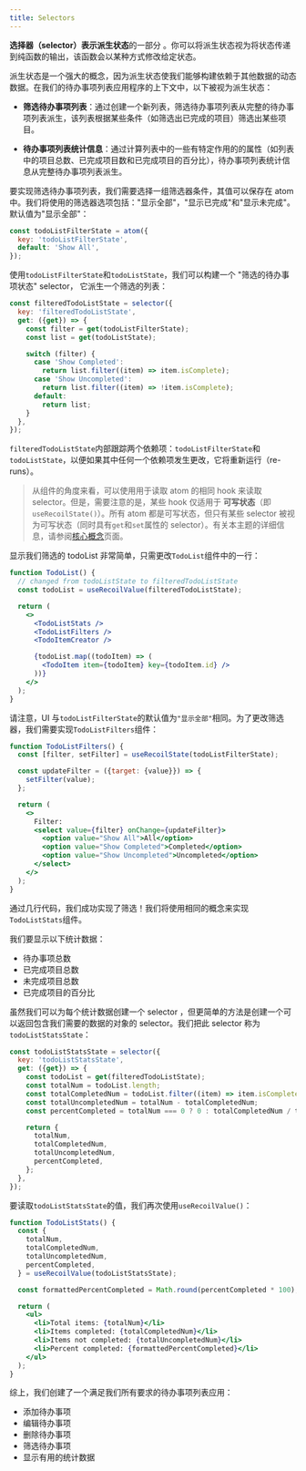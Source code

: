```yaml
---
title: Selectors
---
```


**选择器（selector）**表示**派生状态**的一部分 。你可以将派生状态视为将状态传递到纯函数的输出，该函数会以某种方式修改给定状态。

派生状态是一个强大的概念，因为派生状态使我们能够构建依赖于其他数据的动态数据。在我们的待办事项列表应用程序的上下文中，以下被视为派生状态：

- **筛选待办事项列表**：通过创建一个新列表，筛选待办事项列表从完整的待办事项列表派生，该列表根据某些条件（如筛选出已完成的项目）筛选出某些项目。

- **待办事项列表统计信息**：通过计算列表中的一些有特定作用的的属性（如列表中的项目总数、已完成项目数和已完成项目的百分比），待办事项列表统计信息从完整待办事项列表派生。

要实现筛选待办事项列表，我们需要选择一组筛选器条件，其值可以保存在 atom 中。我们将使用的筛选器选项包括："显示全部"，"显示已完成"和"显示未完成"。默认值为"显示全部"：

```javascript
const todoListFilterState = atom({
  key: 'todoListFilterState',
  default: 'Show All',
});
```

使用`todoListFilterState`和`todoListState`，我们可以构建一个 "筛选的待办事项状态" selector， 它派生一个筛选的列表：

```javascript
const filteredTodoListState = selector({
  key: 'filteredTodoListState',
  get: ({get}) => {
    const filter = get(todoListFilterState);
    const list = get(todoListState);

    switch (filter) {
      case 'Show Completed':
        return list.filter((item) => item.isComplete);
      case 'Show Uncompleted':
        return list.filter((item) => !item.isComplete);
      default:
        return list;
    }
  },
});
```

`filteredTodoListState`内部跟踪两个依赖项：`todoListFilterState`和`todoListState`，以便如果其中任何一个依赖项发生更改，它将重新运行（re-runs）。

> 从组件的角度来看，可以使用用于读取 atom 的相同 hook 来读取 selector。但是，需要注意的是，某些 hook 仅适用于 **可写状态**（即`useRecoilState()`）。所有 atom 都是可写状态，但只有某些 selector 被视为可写状态（同时具有`get`和`set`属性的 selector）。有关本主题的详细信息，请参阅[核心概念](/docs/introduction/core-concepts)页面。

显示我们筛选的 todoList 非常简单，只需更改`TodoList`组件中的一行：

```jsx
function TodoList() {
  // changed from todoListState to filteredTodoListState
  const todoList = useRecoilValue(filteredTodoListState);

  return (
    <>
      <TodoListStats />
      <TodoListFilters />
      <TodoItemCreator />

      {todoList.map((todoItem) => (
        <TodoItem item={todoItem} key={todoItem.id} />
      ))}
    </>
  );
}
```

请注意，UI 与`todoListFilterState`的默认值为`"显示全部"`相同。为了更改筛选器，我们需要实现`TodoListFilters`组件：

```jsx
function TodoListFilters() {
  const [filter, setFilter] = useRecoilState(todoListFilterState);

  const updateFilter = ({target: {value}}) => {
    setFilter(value);
  };

  return (
    <>
      Filter:
      <select value={filter} onChange={updateFilter}>
        <option value="Show All">All</option>
        <option value="Show Completed">Completed</option>
        <option value="Show Uncompleted">Uncompleted</option>
      </select>
    </>
  );
}
```

通过几行代码，我们成功实现了筛选！我们将使用相同的概念来实现`TodoListStats`组件。

我们要显示以下统计数据：

- 待办事项总数
- 已完成项目总数
- 未完成项目总数
- 已完成项目的百分比

虽然我们可以为每个统计数据创建一个 selector ，但更简单的方法是创建一个可以返回包含我们需要的数据的对象的 selector。我们把此 selector 称为`todoListStatsState`：

```javascript
const todoListStatsState = selector({
  key: 'todoListStatsState',
  get: ({get}) => {
    const todoList = get(filteredTodoListState);
    const totalNum = todoList.length;
    const totalCompletedNum = todoList.filter((item) => item.isComplete).length;
    const totalUncompletedNum = totalNum - totalCompletedNum;
    const percentCompleted = totalNum === 0 ? 0 : totalCompletedNum / totalNum;

    return {
      totalNum,
      totalCompletedNum,
      totalUncompletedNum,
      percentCompleted,
    };
  },
});
```

要读取`todoListStatsState`的值，我们再次使用`useRecoilValue()`：

```jsx
function TodoListStats() {
  const {
    totalNum,
    totalCompletedNum,
    totalUncompletedNum,
    percentCompleted,
  } = useRecoilValue(todoListStatsState);

  const formattedPercentCompleted = Math.round(percentCompleted * 100);

  return (
    <ul>
      <li>Total items: {totalNum}</li>
      <li>Items completed: {totalCompletedNum}</li>
      <li>Items not completed: {totalUncompletedNum}</li>
      <li>Percent completed: {formattedPercentCompleted}</li>
    </ul>
  );
}
```

综上，我们创建了一个满足我们所有要求的待办事项列表应用：

- 添加待办事项
- 编辑待办事项
- 删除待办事项
- 筛选待办事项
- 显示有用的统计数据
